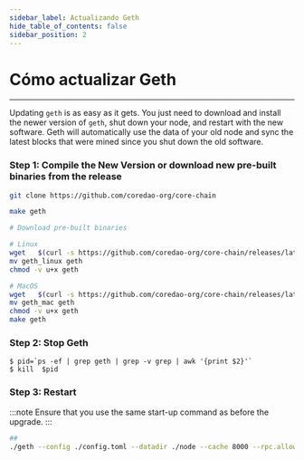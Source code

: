 ```yaml
---
sidebar_label: Actualizando Geth
hide_table_of_contents: false
sidebar_position: 2
---
```


# Cómo actualizar Geth

---

Updating `geth` is as easy as it gets. You just need to download and install the newer version of `geth`, shut down your node, and restart with the new software. Geth will automatically use the data of your old node and sync the latest blocks that were mined since you shut down the old software.

### Step 1: Compile the New Version or download new pre-built binaries from the release

```bash
git clone https://github.com/coredao-org/core-chain

make geth
```

```bash
# Download pre-built binaries

# Linux
wget   $(curl -s https://github.com/coredao-org/core-chain/releases/latest |grep browser_ |grep geth_linux |cut -d\" -f4)
mv geth_linux geth
chmod -v u+x geth

# MacOS
wget   $(curl -s https://github.com/coredao-org/core-chain/releases/latest |grep browser_ |grep geth_mac |cut -d\" -f4)
mv geth_mac geth
chmod -v u+x geth
make geth
```

### Step 2: Stop Geth

```
$ pid=`ps -ef | grep geth | grep -v grep | awk '{print $2}'`
$ kill  $pid
```

### Step 3: Restart

:::note
Ensure that you use the same start-up command as before the upgrade.
:::

```bash
##
./geth --config ./config.toml --datadir ./node --cache 8000 --rpc.allow-unprotected-txs --txlookuplimit 0
```